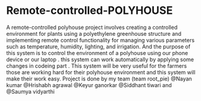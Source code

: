 # Remote-controlled-POLYHOUSE
A remote-controlled polyhouse project involves creating a controlled environment for plants using a polyethylene greenhouse structure and implementing remote control functionality for managing various parameters such as temperature, humidity, lighting, and irrigation. 
And the purpose of this system is to control the environment of a polyhouse using our phone device or our laptop .
this system can work automatically by applying some changes in codeing part .
This system will be very useful for the farmers those are working hard for their polyhouse environment and this system will make their work easy.
Project is done by my team (team root_pie) @Nayan kumar @Hrishabh agrawal @Keyur ganorkar @Siddhant tiwari and @Saumya vidyarthi
